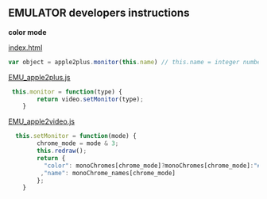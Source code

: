 ## EMULATOR developers instructions

**color mode**

[index.html](/index.html)
```javascript
var object = apple2plus.monitor(this.name) // this.name = integer number cyling between 0-3
```

[EMU_apple2plus.js](/res/EMU_apple2plus.js)
```javascript
 this.monitor = function(type) {
        return video.setMonitor(type);
    }
```
[EMU_apple2video.js](/res/EMU_apple2video.js)
```javascript
  this.setMonitor = function(mode) {
        chrome_mode = mode & 3;
        this.redraw();
        return {
          "color": monoChromes[chrome_mode]?monoChromes[chrome_mode]:"#000000"
         ,"name": monoChrome_names[chrome_mode]
        };
    }
```

